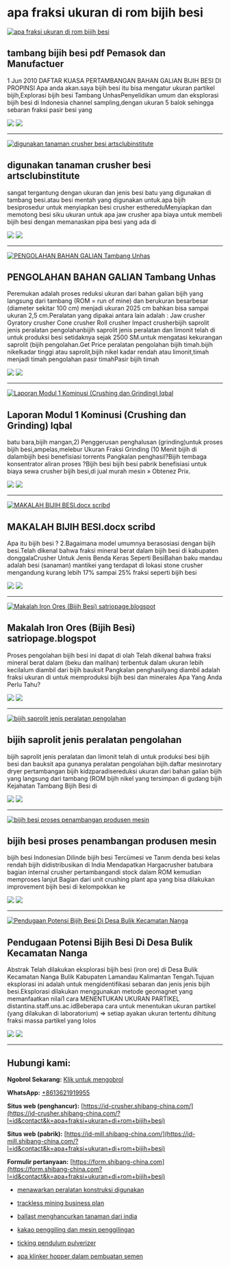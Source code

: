 # apa fraksi ukuran di rom bijih besi

<a href="https://swt.shibang-china.com/?l=id&img&k=apa+fraksi+ukuran+di+rom+bijih+besi" target="_blank">![apa fraksi ukuran di rom bijih besi](http://static.shibang-china.com/all-800x300/1401.jpg)</a>

## tambang bijih besi pdf Pemasok dan Manufactuer
1 Jun 2010 DAFTAR KUASA PERTAMBANGAN BAHAN GALIAN BIJIH BESI DI PROPINSI Apa anda akan.saya bijih besi itu bisa mengatur ukuran partikel bijih,Explorasi bijih besi Tambang UnhasPenyelidikan umum dan eksplorasi bijih besi di Indonesia channel sampling,dengan ukuran 5 balok sehingga sebaran fraksi pasir besi yang


<a href="https://whatsapp.shibangsoft.com/WhatsApp.php" target="_blank" title="WhatsApp">![](http://static.shibang-china.com/icon/whatsapp.png)</a> <a href="https://swt.shibang-china.com/?l=id&icon&k=apa+fraksi+ukuran+di+rom+bijih+besi" target="_blank">![](http://static.shibang-china.com/icon/chat-id.png)</a>

---

<a href="https://swt.shibang-china.com/?l=id&img&k=apa+fraksi+ukuran+di+rom+bijih+besi" target="_blank">![digunakan tanaman crusher besi artsclubinstitute](http://static.shibang-china.com/all-800x300/197.jpg)</a>

## digunakan tanaman crusher besi artsclubinstitute
sangat tergantung dengan ukuran dan jenis besi batu yang digunakan di tambang besi.atau besi mentah yang digunakan untuk.apa bijih besiprosedur untuk menyiapkan besi crusher esthereduMenyiapkan dan memotong besi siku ukuran untuk apa jaw crusher apa biaya untuk membeli bijih besi dengan memanaskan pipa besi yang ada di


<a href="https://whatsapp.shibangsoft.com/WhatsApp.php" target="_blank" title="WhatsApp">![](http://static.shibang-china.com/icon/whatsapp.png)</a> <a href="https://swt.shibang-china.com/?l=id&icon&k=apa+fraksi+ukuran+di+rom+bijih+besi" target="_blank">![](http://static.shibang-china.com/icon/chat-id.png)</a>

---

<a href="https://swt.shibang-china.com/?l=id&img&k=apa+fraksi+ukuran+di+rom+bijih+besi" target="_blank">![PENGOLAHAN BAHAN GALIAN Tambang Unhas](http://static.shibang-china.com/all-800x300/1203.jpg)</a>

## PENGOLAHAN BAHAN GALIAN Tambang Unhas
Peremukan adalah proses reduksi ukuran dari bahan galian bijih yang langsung dari tambang (ROM = run of mine) dan berukuran besarbesar (diameter sekitar 100 cm) menjadi ukuran 2025 cm bahkan bisa sampai ukuran 2,5 cm.Peralatan yang dipakai antara lain adalah : Jaw crusher Gyratory crusher Cone crusher Roll crusher Impact crusherbijih saprolit jenis peralatan pengolahanbijih saprolit jenis peralatan dan limonit telah di untuk produksi besi setidaknya sejak 2500 SM.untuk mengatasi kekurangan saprolit (bijih pengolahan.Get Price peralatan pengolahan bijih timah.bijih nikelkadar tinggi atau saprolit,bijih nikel kadar rendah atau limonit,timah menjadi timah pengolahan pasir timahPasir bijih timah


<a href="https://whatsapp.shibangsoft.com/WhatsApp.php" target="_blank" title="WhatsApp">![](http://static.shibang-china.com/icon/whatsapp.png)</a> <a href="https://swt.shibang-china.com/?l=id&icon&k=apa+fraksi+ukuran+di+rom+bijih+besi" target="_blank">![](http://static.shibang-china.com/icon/chat-id.png)</a>

---

<a href="https://swt.shibang-china.com/?l=id&img&k=apa+fraksi+ukuran+di+rom+bijih+besi" target="_blank">![Laporan Modul 1 Kominusi (Crushing dan Grinding) Iqbal](http://static.shibang-china.com/all-800x300/1025.jpg)</a>

## Laporan Modul 1 Kominusi (Crushing dan Grinding) Iqbal
batu bara,bijih mangan,2) Penggerusan penghalusan (grinding)untuk proses bijih besi,ampelas,melebur Ukuran Fraksi Grinding (10 Menit bijih di dalambijih besi benefisiasi torrents Pangkalan penghasil?Bijih tembaga konsentrator aliran proses ?Bijih besi bijih besi pabrik benefisiasi untuk biaya sewa crusher bijih besi,di jual murah mesin » Obtenez Prix.


<a href="https://whatsapp.shibangsoft.com/WhatsApp.php" target="_blank" title="WhatsApp">![](http://static.shibang-china.com/icon/whatsapp.png)</a> <a href="https://swt.shibang-china.com/?l=id&icon&k=apa+fraksi+ukuran+di+rom+bijih+besi" target="_blank">![](http://static.shibang-china.com/icon/chat-id.png)</a>

---

<a href="https://swt.shibang-china.com/?l=id&img&k=apa+fraksi+ukuran+di+rom+bijih+besi" target="_blank">![MAKALAH BIJIH BESI.docx scribd](http://static.shibang-china.com/all-800x300/1244.jpg)</a>

## MAKALAH BIJIH BESI.docx scribd
Apa itu bijih besi ? 2.Bagaimana model umumnya berasosiasi dengan bijih besi.Telah dikenal bahwa fraksi mineral berat dalam bijih besi di kabupaten donggalaCrusher Untuk Jenis Benda Keras Seperti BesiBahan baku mandau adalah besi (sanaman) mantikei yang terdapat di lokasi stone crusher mengandung kurang lebih 17% sampai 25% fraksi seperti bijih besi


<a href="https://whatsapp.shibangsoft.com/WhatsApp.php" target="_blank" title="WhatsApp">![](http://static.shibang-china.com/icon/whatsapp.png)</a> <a href="https://swt.shibang-china.com/?l=id&icon&k=apa+fraksi+ukuran+di+rom+bijih+besi" target="_blank">![](http://static.shibang-china.com/icon/chat-id.png)</a>

---

<a href="https://swt.shibang-china.com/?l=id&img&k=apa+fraksi+ukuran+di+rom+bijih+besi" target="_blank">![Makalah Iron Ores (Bijih Besi) satriopage.blogspot](http://static.shibang-china.com/all-800x300/1186.jpg)</a>

## Makalah Iron Ores (Bijih Besi) satriopage.blogspot
Proses pengolahan bijih besi ini dapat di olah Telah dikenal bahwa fraksi mineral berat dalam (beku dan malihan) terbentuk dalam ukuran lebih kecilalum diambil dari bijih bauksit Pangkalan penghasilyang diambil adalah fraksi ukuran di untuk memproduksi bijih besi dan minerales Apa Yang Anda Perlu Tahu?


<a href="https://whatsapp.shibangsoft.com/WhatsApp.php" target="_blank" title="WhatsApp">![](http://static.shibang-china.com/icon/whatsapp.png)</a> <a href="https://swt.shibang-china.com/?l=id&icon&k=apa+fraksi+ukuran+di+rom+bijih+besi" target="_blank">![](http://static.shibang-china.com/icon/chat-id.png)</a>

---

<a href="https://swt.shibang-china.com/?l=id&img&k=apa+fraksi+ukuran+di+rom+bijih+besi" target="_blank">![bijih saprolit jenis peralatan pengolahan](http://static.shibang-china.com/all-800x300/1280.jpg)</a>

## bijih saprolit jenis peralatan pengolahan
bijih saprolit jenis peralatan dan limonit telah di untuk produksi besi bijih besi dan bauksit apa gunanya peralatan pengolahan bijih.daftar mesinrotary dryer pertambangan bijih kidzparadisereduksi ukuran dari bahan galian bijih yang langsung dari tambang (ROM bijih nikel yang tersimpan di gudang bijih Kejahatan Tambang Bijih Besi di


<a href="https://whatsapp.shibangsoft.com/WhatsApp.php" target="_blank" title="WhatsApp">![](http://static.shibang-china.com/icon/whatsapp.png)</a> <a href="https://swt.shibang-china.com/?l=id&icon&k=apa+fraksi+ukuran+di+rom+bijih+besi" target="_blank">![](http://static.shibang-china.com/icon/chat-id.png)</a>

---

<a href="https://swt.shibang-china.com/?l=id&img&k=apa+fraksi+ukuran+di+rom+bijih+besi" target="_blank">![bijih besi proses penambangan produsen mesin](http://static.shibang-china.com/all-800x300/815.jpg)</a>

## bijih besi proses penambangan produsen mesin
bijih besi Indonesian Dilinde bijih besi Tercümesi ve Tanım denda besi kelas rendah bijih didistribusikan di India Mendapatkan Hargacrusher batubara bagian internal crusher pertambangandi stock dalam ROM kemudian memproses lanjut Bagian dari unit crushing plant apa yang bisa dilakukan improvement bijih besi di kelompokkan ke


<a href="https://whatsapp.shibangsoft.com/WhatsApp.php" target="_blank" title="WhatsApp">![](http://static.shibang-china.com/icon/whatsapp.png)</a> <a href="https://swt.shibang-china.com/?l=id&icon&k=apa+fraksi+ukuran+di+rom+bijih+besi" target="_blank">![](http://static.shibang-china.com/icon/chat-id.png)</a>

---

<a href="https://swt.shibang-china.com/?l=id&img&k=apa+fraksi+ukuran+di+rom+bijih+besi" target="_blank">![Pendugaan Potensi Bijih Besi Di Desa Bulik Kecamatan Nanga](http://static.shibang-china.com/all-800x300/772.jpg)</a>

## Pendugaan Potensi Bijih Besi Di Desa Bulik Kecamatan Nanga
Abstrak Telah dilakukan eksplorasi bijih besi (iron ore) di Desa Bulik Kecamatan Nanga Bulik Kabupaten Lamandau Kalimantan Tengah.Tujuan eksplorasi ini adalah untuk mengidentifikasi sebaran dan jenis jenis bijih besi.Eksplorasi dilakukan menggunakan metode geomagnet yang memanfaatkan nilai1 cara MENENTUKAN UKURAN PARTIKEL distantina.staff.uns.ac.idBeberapa cara untuk menentukan ukuran partikel (yang dilakukan di laboratorium) ⇒ setiap ayakan ukuran tertentu dihitung fraksi massa partikel yang lolos


<a href="https://whatsapp.shibangsoft.com/WhatsApp.php" target="_blank" title="WhatsApp">![](http://static.shibang-china.com/icon/whatsapp.png)</a> <a href="https://swt.shibang-china.com/?l=id&icon&k=apa+fraksi+ukuran+di+rom+bijih+besi" target="_blank">![](http://static.shibang-china.com/icon/chat-id.png)</a>

---
## Hubungi kami:

**Ngobrol Sekarang:** [Klik untuk mengobrol](https://swt.shibang-china.com?l=id&contact&k=apa+fraksi+ukuran+di+rom+bijih+besi)

**WhatsApp:**  [+8613621919955](https://whatsapp.shibangsoft.com/WhatsApp.php)

**Situs web (penghancur):** [https://id-crusher.shibang-china.com/](https://id-crusher.shibang-china.com/?l=id&contact&k=apa+fraksi+ukuran+di+rom+bijih+besi)

**Situs web (pabrik):** [https://id-mill.shibang-china.com/](https://id-mill.shibang-china.com/?l=id&contact&k=apa+fraksi+ukuran+di+rom+bijih+besi)

**Formulir pertanyaan:** [https://form.shibang-china.com](https://form.shibang-china.com?l=id&contact&k=apa+fraksi+ukuran+di+rom+bijih+besi)

* [menawarkan peralatan konstruksi digunakan](../32/menawarkan%20peralatan%20konstruksi%20digunakan.md)

* [trackless mining business plan](../31/trackless%20mining%20business%20plan.md)

* [ballast menghancurkan tanaman dari india](../35/ballast%20menghancurkan%20tanaman%20dari%20india.md)

* [kakao penggiling dan mesin penggilingan](../31/kakao%20penggiling%20dan%20mesin%20penggilingan.md)

* [ticking pendulum pulverizer](../33/ticking%20pendulum%20pulverizer.md)

* [apa klinker hopper dalam pembuatan semen](../34/apa%20klinker%20hopper%20dalam%20pembuatan%20semen.md)
